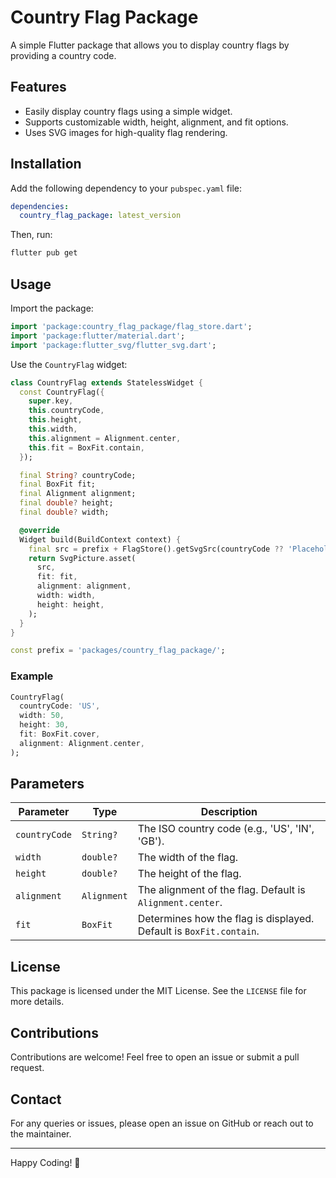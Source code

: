# Country Flag Package

A simple Flutter package that allows you to display country flags by providing a country code.

## Features
- Easily display country flags using a simple widget.
- Supports customizable width, height, alignment, and fit options.
- Uses SVG images for high-quality flag rendering.

## Installation
Add the following dependency to your `pubspec.yaml` file:

```yaml
dependencies:
  country_flag_package: latest_version
```

Then, run:

```sh
flutter pub get
```

## Usage
Import the package:

```dart
import 'package:country_flag_package/flag_store.dart';
import 'package:flutter/material.dart';
import 'package:flutter_svg/flutter_svg.dart';
```

Use the `CountryFlag` widget:

```dart
class CountryFlag extends StatelessWidget {
  const CountryFlag({
    super.key,
    this.countryCode,
    this.height,
    this.width,
    this.alignment = Alignment.center,
    this.fit = BoxFit.contain,
  });

  final String? countryCode;
  final BoxFit fit;
  final Alignment alignment;
  final double? height;
  final double? width;

  @override
  Widget build(BuildContext context) {
    final src = prefix + FlagStore().getSvgSrc(countryCode ?? 'Placeholder');
    return SvgPicture.asset(
      src,
      fit: fit,
      alignment: alignment,
      width: width,
      height: height,
    );
  }
}

const prefix = 'packages/country_flag_package/';
```

### Example
```dart
CountryFlag(
  countryCode: 'US',
  width: 50,
  height: 30,
  fit: BoxFit.cover,
  alignment: Alignment.center,
);
```

## Parameters
| Parameter    | Type     | Description |
|-------------|---------|-------------|
| `countryCode` | `String?` | The ISO country code (e.g., 'US', 'IN', 'GB'). |
| `width`      | `double?` | The width of the flag. |
| `height`     | `double?` | The height of the flag. |
| `alignment`  | `Alignment` | The alignment of the flag. Default is `Alignment.center`. |
| `fit`        | `BoxFit` | Determines how the flag is displayed. Default is `BoxFit.contain`. |

## License
This package is licensed under the MIT License. See the `LICENSE` file for more details.

## Contributions
Contributions are welcome! Feel free to open an issue or submit a pull request.

## Contact
For any queries or issues, please open an issue on GitHub or reach out to the maintainer.

---
Happy Coding! 🎉

